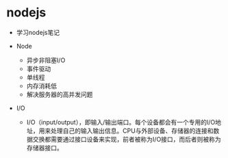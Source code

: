 # nodejs

* 学习nodejs笔记

* Node
  * 异步非阻塞I/O
  * 事件驱动
  * 单线程
  * 内存消耗低
  * 解决服务器的高并发问题

* I/O
  * I/O（input/output），即输入/输出端口。每个设备都会有一个专用的I/O地址，用来处理自己的输入输出信息。CPU与外部设备、存储器的连接和数据交换都需要通过接口设备来实现，前者被称为I/O接口，而后者则被称为存储器接口。

